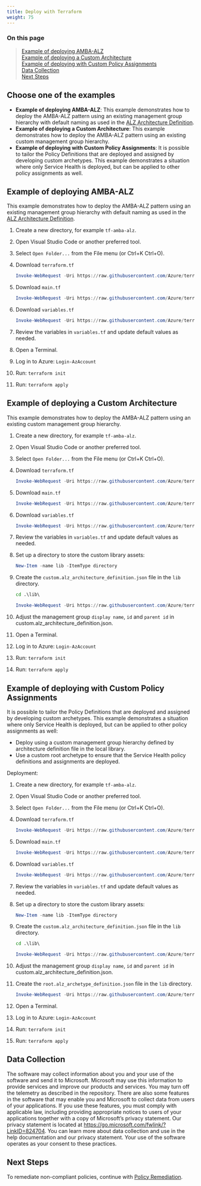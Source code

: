 ```yaml
---
title: Deploy with Terraform
weight: 75
---
```


### On this page

> [Example of deploying AMBA-ALZ](./#example-of-deploying-amba-alz) </br>
> [Example of deploying a Custom Architecture](./#example-of-deploying-a-custom-architecture) </br>
> [Example of deploying with Custom Policy Assignments](./#example-of-deploying-with-custom-policy-assignments) </br>
> [Data Collection](./#data-collection) </br>
> [Next Steps](./#next-steps) </br>

## Choose one of the examples

- **Example of deploying AMBA-ALZ**: This example demonstrates how to deploy the AMBA-ALZ pattern using an existing management group hierarchy with default naming as used in the [ALZ Architecture Definition](https://raw.githubusercontent.com/Azure/Azure-Landing-Zones-Library/refs/heads/main/platform/alz/architecture_definitions/alz.alz_architecture_definition.json).
- **Example of deploying a Custom Architecture**: This example demonstrates how to deploy the AMBA-ALZ pattern using an existing custom management group hierarchy.
- **Example of deploying with Custom Policy Assignments**: It is possible to tailor the Policy Definitions that are deployed and assigned by developing custom archetypes. This example demonstrates a situation where only Service Health is deployed, but can be applied to other policy assignments as well.

## Example of deploying AMBA-ALZ

This example demonstrates how to deploy the AMBA-ALZ pattern using an existing management group hierarchy with default naming as used in the [ALZ Architecture Definition](https://raw.githubusercontent.com/Azure/Azure-Landing-Zones-Library/refs/heads/main/platform/alz/architecture_definitions/alz.alz_architecture_definition.json).

1. Create a new directory, for example `tf-amba-alz`.
1. Open Visual Studio Code or another preferred tool.
1. Select `Open Folder...` from the File menu (or Ctrl+K Ctrl+O).
1. Download `terraform.tf`

    ```powershell
    Invoke-WebRequest -Uri https://raw.githubusercontent.com/Azure/terraform-azurerm-avm-ptn-monitoring-amba-alz/refs/heads/main/examples/complete/terraform.tf -OutFile terraform.tf
    ```

1. Download `main.tf`

    ```powershell
    Invoke-WebRequest -Uri https://raw.githubusercontent.com/Azure/terraform-azurerm-avm-ptn-monitoring-amba-alz/refs/heads/main/examples/complete/main.tf -OutFile main.tf
    ```

1. Download `variables.tf`

    ```powershell
    Invoke-WebRequest -Uri https://raw.githubusercontent.com/Azure/terraform-azurerm-avm-ptn-monitoring-amba-alz/refs/heads/main/examples/complete/variables.tf -OutFile variables.tf
    ```

1. Review the variables in `variables.tf` and update default values as needed.
1. Open a Terminal.
1. Log in to Azure: `Login-AzAccount`
1. Run: `terraform init`
1. Run: `terraform apply`

## Example of deploying a Custom Architecture

This example demonstrates how to deploy the AMBA-ALZ pattern using an existing custom management group hierarchy.

1. Create a new directory, for example `tf-amba-alz`.
1. Open Visual Studio Code or another preferred tool.
1. Select `Open Folder...` from the File menu (or Ctrl+K Ctrl+O).
1. Download `terraform.tf`

    ```powershell
    Invoke-WebRequest -Uri https://raw.githubusercontent.com/Azure/terraform-azurerm-avm-ptn-monitoring-amba-alz/refs/heads/main/examples/custom-architecture-definition/terraform.tf -OutFile terraform.tf
    ```

1. Download `main.tf`

    ```powershell
    Invoke-WebRequest -Uri https://raw.githubusercontent.com/Azure/terraform-azurerm-avm-ptn-monitoring-amba-alz/refs/heads/main/examples/custom-architecture-definition/main.tf -OutFile main.tf
    ```

1. Download `variables.tf`

    ```powershell
    Invoke-WebRequest -Uri https://raw.githubusercontent.com/Azure/terraform-azurerm-avm-ptn-monitoring-amba-alz/refs/heads/main/examples/custom-architecture-definition/variables.tf -OutFile variables.tf
    ```

1. Review the variables in `variables.tf` and update default values as needed.
1. Set up a directory to store the custom library assets:

    ```powershell
    New-Item -name lib -ItemType directory
    ```

1. Create the `custom.alz_architecture_definition.json` file in the `lib` directory.

    ```cmd
    cd .\lib\
    ```

    ```powershell
    Invoke-WebRequest -Uri https://raw.githubusercontent.com/Azure/terraform-azurerm-avm-ptn-monitoring-amba-alz/refs/heads/main/examples/custom-architecture-definition/lib/custom.alz_architecture_definition.json -OutFile custom.alz_architecture_definition.json
    ```

1. Adjust the management group `display name`, `id` and `parent id` in custom.alz_architecture_definition.json.
1. Open a Terminal.
1. Log in to Azure: `Login-AzAccount`
1. Run: `terraform init`
1. Run: `terraform apply`

## Example of deploying with Custom Policy Assignments

It is possible to tailor the Policy Definitions that are deployed and assigned by developing custom archetypes. This example demonstrates a situation where only Service Health is deployed, but can be applied to other policy assignments as well:

- Deploy using a custom management group hierarchy defined by architecture definition file in the local library.
- Use a custom root archetype to ensure that the Service Health policy definitions and assignments are deployed.

Deployment:

1. Create a new directory, for example `tf-amba-alz`.
1. Open Visual Studio Code or another preferred tool.
1. Select `Open Folder...` from the File menu (or Ctrl+K Ctrl+O).
1. Download `terraform.tf`

    ```powershell
    Invoke-WebRequest -Uri https://raw.githubusercontent.com/Azure/terraform-azurerm-avm-ptn-monitoring-amba-alz/refs/heads/main/examples/custom-policy-assignment/terraform.tf -OutFile terraform.tf
    ```

1. Download `main.tf`

    ```powershell
    Invoke-WebRequest -Uri https://raw.githubusercontent.com/Azure/terraform-azurerm-avm-ptn-monitoring-amba-alz/refs/heads/main/examples/custom-policy-assignment/main.tf -OutFile main.tf
    ```

1. Download `variables.tf`

    ```powershell
    Invoke-WebRequest -Uri https://raw.githubusercontent.com/Azure/terraform-azurerm-avm-ptn-monitoring-amba-alz/refs/heads/main/examples/custom-policy-assignment/variables.tf -OutFile variables.tf
    ```

1. Review the variables in `variables.tf` and update default values as needed.
1. Set up a directory to store the custom library assets:

    ```powershell
    New-Item -name lib -ItemType directory
    ```

1. Create the `custom.alz_architecture_definition.json` file in the `lib` directory.

    ```cmd
    cd .\lib\
    ```

    ```powershell
    Invoke-WebRequest -Uri https://raw.githubusercontent.com/Azure/terraform-azurerm-avm-ptn-monitoring-amba-alz/refs/heads/main/examples/custom-policy-assignment/lib/custom.alz_architecture_definition.json -OutFile custom.alz_architecture_definition.json
    ```

1. Adjust the management group `display name`, `id` and `parent id` in custom.alz_architecture_definition.json.
1. Create the `root.alz_archetype_definition.json` file in the `lib` directory.

    ```powershell
    Invoke-WebRequest -Uri https://raw.githubusercontent.com/Azure/terraform-azurerm-avm-ptn-monitoring-amba-alz/refs/heads/main/examples/custom-policy-assignment/lib/root.alz_archetype_definition.json -OutFile root.alz_archetype_definition.json
    ```

1. Open a Terminal.
1. Log in to Azure: `Login-AzAccount`
1. Run: `terraform init`
1. Run: `terraform apply`

## Data Collection

The software may collect information about you and your use of the software and send it to Microsoft. Microsoft may use this information to provide services and improve our products and services. You may turn off the telemetry as described in the repository. There are also some features in the software that may enable you and Microsoft to collect data from users of your applications. If you use these features, you must comply with applicable law, including providing appropriate notices to users of your applications together with a copy of Microsoft’s privacy statement. Our privacy statement is located at <https://go.microsoft.com/fwlink/?LinkID=824704>. You can learn more about data collection and use in the help documentation and our privacy statement. Your use of the software operates as your consent to these practices.

## Next Steps

To remediate non-compliant policies, continue with [Policy Remediation](../Remediate-Policies).
